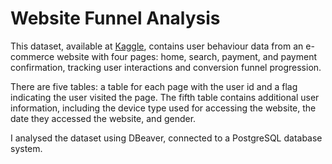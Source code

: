 # Website Funnel Analysis

This dataset, available at [Kaggle](https://www.kaggle.com/datasets/aerodinamicc/ecommerce-website-funnel-analysis), contains user behaviour data from an e-commerce website with four pages: home, search, payment, and payment confirmation, tracking user interactions and conversion funnel progression.

There are five tables: a table for each page with the user id and a flag indicating the user visited the page. The fifth table contains additional user information, including the device type used for accessing the website, the date they accessed the website, and gender.

I analysed the dataset using DBeaver, connected to a PostgreSQL database system.
